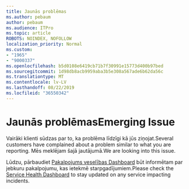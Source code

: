 ```yaml
---
title: Jaunās problēmas
ms.author: pebaum
author: pebaum
ms.audience: ITPro
ms.topic: article
ROBOTS: NOINDEX, NOFOLLOW
localization_priority: Normal
ms.custom:
- "1965"
- "9000337"
ms.openlocfilehash: b5d0108e6419cb71b7f30991e15773d400b97bed
ms.sourcegitcommit: 1d98db8acb9959aba3b5e308a567ade6b62da56c
ms.translationtype: MT
ms.contentlocale: lv-LV
ms.lasthandoff: 08/22/2019
ms.locfileid: "36550342"
---
```

# <a name="emerging-issue"></a><span data-ttu-id="e189b-102">Jaunās problēmas</span><span class="sxs-lookup"><span data-stu-id="e189b-102">Emerging Issue</span></span>

<span data-ttu-id="e189b-103">Vairāki klienti sūdzas par to, ka problēma līdzīgi kā jūs ziņojat.</span><span class="sxs-lookup"><span data-stu-id="e189b-103">Several customers have complained about a problem similar to what you are reporting.</span></span> <span data-ttu-id="e189b-104">Mēs meklējam šajā jautājumā.</span><span class="sxs-lookup"><span data-stu-id="e189b-104">We are looking into this issue.</span></span>

<span data-ttu-id="e189b-105">Lūdzu, pārbaudiet [Pakalpojums veselības Dashboard](https://admin.microsoft.com/adminportal/home#/servicehealth) būt informētam par jebkuru pakalpojumu, kas ietekmē starpgadījumiem.</span><span class="sxs-lookup"><span data-stu-id="e189b-105">Please check the [Service Health Dashboard](https://admin.microsoft.com/adminportal/home#/servicehealth) to stay updated on any service impacting incidents.</span></span>